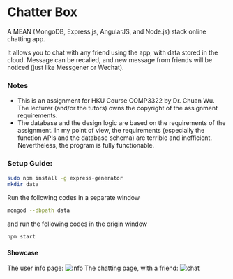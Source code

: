 # Chatter Box
A MEAN (MongoDB, Express.js, AngularJS, and Node.js) stack online chatting app.

It allows you to chat with any friend using the app, with data stored in the cloud. Message can be recalled, and new message from friends will be noticed (just like Messgener or Wechat).

### Notes
* This is an assignment for HKU Course COMP3322 by Dr. Chuan Wu. The lecturer (and/or the tutors) owns the copyright of the assignment requirements.
* The database and the design logic are based on the requirements of the assignment. In my point of view, the requirements (especially the function APIs and the database schema) are terrible and inefficient. Nevertheless, the program is fully functionable.

### Setup Guide:
```Bash
sudo npm install -g express-generator
mkdir data
```
Run the following codes in a separate window
```Bash
mongod --dbpath data
```
and run the following codes in the origin window
```Bash
npm start
```

#### Showcase
The user info page:
![info](https://github.com/irsisyphus/pictures/raw/master/chatter-box/info.png "info")
The chatting page, with a friend:
![chat](https://github.com/irsisyphus/pictures/raw/master/chatter-box/chat.png "chat")
